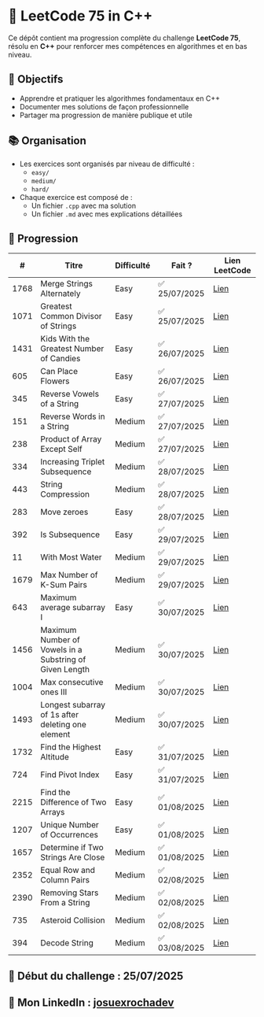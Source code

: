 # 🚀 LeetCode 75 in C++

Ce dépôt contient ma progression complète du challenge **LeetCode 75**, résolu en **C++** pour renforcer mes compétences en algorithmes et en bas niveau.

## 🎯 Objectifs
- Apprendre et pratiquer les algorithmes fondamentaux en C++
- Documenter mes solutions de façon professionnelle
- Partager ma progression de manière publique et utile

## 📚 Organisation
- Les exercices sont organisés par niveau de difficulté :
  - `easy/`
  - `medium/`
  - `hard/`
- Chaque exercice est composé de :
  - Un fichier `.cpp` avec ma solution
  - Un fichier `.md` avec mes explications détaillées

## 📌 Progression

| # | Titre | Difficulté | Fait ? | Lien LeetCode |
|---|---|---|---|---|
| 1768 | Merge Strings Alternately | Easy | ✅ 25/07/2025 | [Lien](https://leetcode.com/problems/merge-strings-alternately/) |
| 1071 | Greatest Common Divisor of Strings | Easy | ✅ 25/07/2025 | [Lien](https://leetcode.com/problems/greatest-common-divisor-of-strings/) |
| 1431 | Kids With the Greatest Number of Candies | Easy | ✅ 26/07/2025 | [Lien](https://leetcode.com/problems/kids-with-the-greatest-number-of-candies/) |
| 605 | Can Place Flowers | Easy | ✅ 26/07/2025 | [Lien](https://leetcode.com/problems/can-place-flowers/) |
| 345 | Reverse Vowels of a String | Easy | ✅ 27/07/2025 | [Lien](https://leetcode.com/problems/reverse-vowels-of-a-string/) |
| 151 | Reverse Words in a String | Medium | ✅ 27/07/2025  | [Lien](https://leetcode.com/problems/reverse-words-in-a-string) |
| 238 | Product of Array Except Self | Medium | ✅ 27/07/2025 | [Lien](https://leetcode.com/problems/product-of-array-except-self/) |
| 334 | Increasing Triplet Subsequence | Medium | ✅ 28/07/2025 | [Lien](https://leetcode.com/problems/increasing-triplet-subsequence/) |
| 443 | String Compression | Medium | ✅ 28/07/2025 | [Lien](https://leetcode.com/problems/string-compression) |
| 283 | Move zeroes | Easy | ✅ 28/07/2025 | [Lien](https://leetcode.com/problems/move-zeroes/) |
| 392 | Is Subsequence | Easy | ✅ 29/07/2025 | [Lien](https://leetcode.com/problems/is-subsequence/) |
| 11 | With Most Water | Medium | ✅ 29/07/2025 | [Lien](https://leetcode.com/problems/container-with-most-water/) |
| 1679 | Max Number of K-Sum Pairs | Medium | ✅ 29/07/2025 | [Lien](https://leetcode.com/problems/max-number-of-k-sum-pairs/) |
| 643 | Maximum average subarray I | Easy | ✅ 30/07/2025 | [Lien](https://leetcode.com/problems/maximum-average-subarray-i) |
| 1456 | Maximum Number of Vowels in a Substring of Given Length | Medium | ✅ 30/07/2025 | [Lien](https://leetcode.com/problems/maximum-number-of-vowels-in-a-substring-of-given-length/) |
| 1004 | Max consecutive ones III | Medium | ✅ 30/07/2025 | [Lien](https://leetcode.com/problems/max-consecutive-ones-iii/)  |
| 1493 | Longest subarray of 1s after deleting one element | Medium | ✅ 30/07/2025 | [Lien](https://leetcode.com/problems/longest-subarray-of-1s-after-deleting-one-element/) |
| 1732 | Find the Highest Altitude | Easy | ✅ 31/07/2025 | [Lien](https://leetcode.com/problems/find-the-highest-altitude) |
| 724 | Find Pivot Index | Easy | ✅ 31/07/2025 | [Lien](https://leetcode.com/problems/find-pivot-index/) |
| 2215 | Find the Difference of Two Arrays | Easy | ✅ 01/08/2025 | [Lien](https://leetcode.com/problems/find-the-difference-of-two-arrays/) |
| 1207 | Unique Number of Occurrences | Easy | ✅ 01/08/2025 | [Lien](https://leetcode.com/problems/unique-number-of-occurrences/) |
| 1657 | Determine if Two Strings Are Close | Medium | ✅ 01/08/2025 | [Lien](https://leetcode.com/problems/determine-if-two-strings-are-close/) |
| 2352 | Equal Row and Column Pairs | Medium | ✅ 02/08/2025 | [Lien](https://leetcode.com/problems/equal-row-and-column-pairs/) |
| 2390 | Removing Stars From a String | Medium | ✅ 02/08/2025 | [Lien](https://leetcode.com/problems/removing-stars-from-a-string/) |
| 735 | Asteroid Collision | Medium | ✅ 02/08/2025 | [Lien](https://leetcode.com/problems/asteroid-collision/) |
| 394 | Decode String | Medium | ✅ 03/08/2025 | [Lien](https://leetcode.com/problems/decode-string/) |

## 📆 Début du challenge : 25/07/2025
## 🔗 Mon LinkedIn : [josuexrochadev](https://www.linkedin.com/in/josuerochadev/)
